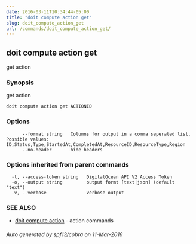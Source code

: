 ```yaml
---
date: 2016-03-11T10:34:44-05:00
title: "doit compute action get"
slug: doit_compute_action_get
url: /commands/doit_compute_action_get/
---
```

## doit compute action get

get action

### Synopsis


get action

```
doit compute action get ACTIONID
```

### Options

```
      --format string   Columns for output in a comma seperated list. Possible values: ID,Status,Type,StartedAt,CompletedAt,ResourceID,ResourceType,Region
      --no-header       hide headers
```

### Options inherited from parent commands

```
  -t, --access-token string   DigitalOcean API V2 Access Token
  -o, --output string         output formt [text|json] (default "text")
  -v, --verbose               verbose output
```

### SEE ALSO
* [doit compute action](/commands/doit_compute_action/)	 - action commands

###### Auto generated by spf13/cobra on 11-Mar-2016
